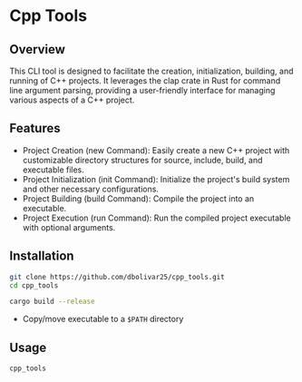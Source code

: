 # Cpp Tools

## Overview

This CLI tool is designed to facilitate the creation, initialization, building,
and running of C++ projects. It leverages the clap crate in Rust for command
line argument parsing, providing a user-friendly interface for managing various
aspects of a C++ project.

## Features

- Project Creation (new Command): Easily create a new C++ project with
  customizable directory structures for source, include, build, and executable
  files.
- Project Initialization (init Command): Initialize the project's build system
  and other necessary configurations.
- Project Building (build Command): Compile the project into an executable.
- Project Execution (run Command): Run the compiled project executable with
  optional arguments.

## Installation

```bash
git clone https://github.com/dbolivar25/cpp_tools.git
cd cpp_tools

cargo build --release
```

- Copy/move executable to a `$PATH` directory

## Usage

```bash
cpp_tools
```
